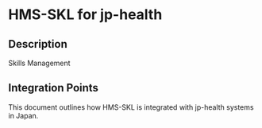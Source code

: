 # HMS-SKL for jp-health

## Description

Skills Management

## Integration Points

This document outlines how HMS-SKL is integrated with jp-health systems in Japan.

